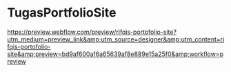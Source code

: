 # TugasPortfolioSite
https://preview.webflow.com/preview/rifqis-portofolio-site?utm_medium=preview_link&amp;utm_source=designer&amp;utm_content=rifqis-portofolio-site&amp;preview=bd9af600af6a65639af8e889e15a25f0&amp;workflow=preview
